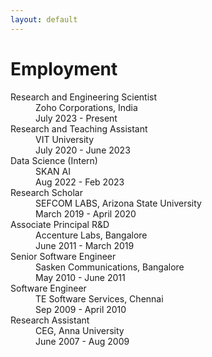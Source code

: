 ```yaml
---
layout: default
---
```


# Employment

<dl>
   <dt>Research and Engineering Scientist</dt>
      <dd>Zoho Corporations, India</dd> 
      <dd> July 2023 - Present </dd>
   <dt>Research and Teaching Assistant</dt>
      <dd>VIT University</dd> 
      <dd> July 2020 - June 2023	</dd>
   <dt>Data Science (Intern)</dt>
      <dd>SKAN AI</dd> 
      <dd>Aug 2022 - Feb 2023</dd>
   <dt>Research Scholar</dt>
      <dd>SEFCOM LABS, Arizona State University</dd> 
      <dd>March 2019 - April 2020</dd>
   <dt>Associate Principal R&D</dt>
      <dd>Accenture Labs, Bangalore</dd> 
      <dd>June 2011 - March 2019</dd>
   <dt>Senior Software Engineer</dt>
      <dd>Sasken Communications, Bangalore</dd> 
      <dd>May 2010 - June 2011</dd>
   <dt>Software Engineer</dt>
      <dd>TE Software Services, Chennai</dd> 
      <dd>Sep 2009 - April 2010</dd>
   <dt>Research Assistant</dt>
      <dd>CEG, Anna University</dd> 
      <dd>June 2007 - Aug 2009</dd>
</dl>
